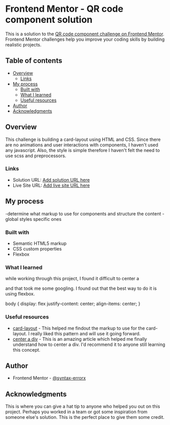 # Frontend Mentor - QR code component solution

This is a solution to the [QR code component challenge on Frontend Mentor](https://www.frontendmentor.io/challenges/qr-code-component-iux_sIO_H). Frontend Mentor challenges help you improve your coding skills by building realistic projects. 

## Table of contents

- [Overview](#overview)
  - [Links](#links)
- [My process](#my-process)
  - [Built with](#built-with)
  - [What I learned](#what-i-learned)
  - [Useful resources](#useful-resources)
- [Author](#author)
- [Acknowledgments](#acknowledgments)


## Overview
This challenge is building a card-layout using HTML and CSS. Since there are no
animations and user interactions with components, I haven't used any javascript.
Also, the style is simple therefore I haven't felt the need to use scss and preprocessors.

### Links

- Solution URL: [Add solution URL here](https://your-solution-url.com)
- Live Site URL: [Add live site URL here](https://your-live-site-url.com)

## My process
-determine what markup to use for components and structure the content
-global styles specific ones

### Built with
- Semantic HTML5 markup
- CSS custom properties
- Flexbox

### What I learned

while working through this project, I found it difficult to center a <div class='card'> and that
took me some googling. I found out that the best way to do it is using flexbox.

body {
  display: flex
  justify-content: center;
  align-items: center;
}

### Useful resources

- [card-layout](https://csslayout.io) - This helped me findout the markup to use for the card-layout. I really liked this pattern and will use it going forward.
- [center a div](https://www.developer.mozilla.org) - This is an amazing article which helped me finally understand how to center a div. I'd recommend it to anyone still learning this concept.

## Author

- Frontend Mentor - [@syntax-errorx](https://www.frontendmentor.io/profile/syntax-errorx)

## Acknowledgments

This is where you can give a hat tip to anyone who helped you out on this project. Perhaps you worked in a team or got some inspiration from someone else's solution. This is the perfect place to give them some credit.

